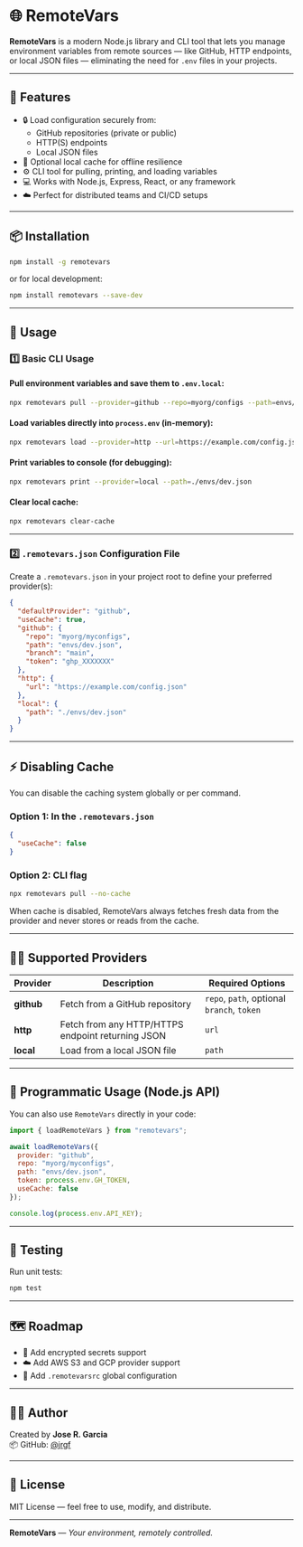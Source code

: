 # 🌐 RemoteVars

**RemoteVars** is a modern Node.js library and CLI tool that lets you manage environment variables from remote sources — like GitHub, HTTP endpoints, or local JSON files — eliminating the need for `.env` files in your projects.

---

## 🚀 Features

- 🔒 Load configuration securely from:
  - GitHub repositories (private or public)
  - HTTP(S) endpoints
  - Local JSON files
- 🧠 Optional local cache for offline resilience
- ⚙️ CLI tool for pulling, printing, and loading variables
- 💻 Works with Node.js, Express, React, or any framework
- ☁️ Perfect for distributed teams and CI/CD setups

---

## 📦 Installation

```bash
npm install -g remotevars
```

or for local development:

```bash
npm install remotevars --save-dev
```

---

## 🧮 Usage

### 1️⃣ Basic CLI Usage

#### Pull environment variables and save them to `.env.local`:

```bash
npx remotevars pull --provider=github --repo=myorg/configs --path=envs/dev.json
```

#### Load variables directly into `process.env` (in-memory):

```bash
npx remotevars load --provider=http --url=https://example.com/config.json
```

#### Print variables to console (for debugging):

```bash
npx remotevars print --provider=local --path=./envs/dev.json
```

#### Clear local cache:
```bash
npx remotevars clear-cache
```

---

### 2️⃣ `.remotevars.json` Configuration File

Create a `.remotevars.json` in your project root to define your preferred provider(s):

```json
{
  "defaultProvider": "github",
  "useCache": true,
  "github": {
    "repo": "myorg/myconfigs",
    "path": "envs/dev.json",
    "branch": "main",
    "token": "ghp_XXXXXXX"
  },
  "http": {
    "url": "https://example.com/config.json"
  },
  "local": {
    "path": "./envs/dev.json"
  }
}
```

---

## ⚡ Disabling Cache

You can disable the caching system globally or per command.

### Option 1: In the `.remotevars.json`
```json
{
  "useCache": false
}
```

### Option 2: CLI flag
```bash
npx remotevars pull --no-cache
```

When cache is disabled, RemoteVars always fetches fresh data from the provider and never stores or reads from the cache.

---

## 🧙‍♂️ Supported Providers

| Provider | Description | Required Options |
|-----------|--------------|------------------|
| **github** | Fetch from a GitHub repository | `repo`, `path`, optional `branch`, `token` |
| **http** | Fetch from any HTTP/HTTPS endpoint returning JSON | `url` |
| **local** | Load from a local JSON file | `path` |

---

## 🧱 Programmatic Usage (Node.js API)

You can also use `RemoteVars` directly in your code:

```js
import { loadRemoteVars } from "remotevars";

await loadRemoteVars({
  provider: "github",
  repo: "myorg/myconfigs",
  path: "envs/dev.json",
  token: process.env.GH_TOKEN,
  useCache: false
});

console.log(process.env.API_KEY);
```

---

## 🥪 Testing

Run unit tests:

```bash
npm test
```

---

## 🗺️ Roadmap

- 🔐 Add encrypted secrets support
- ☁️ Add AWS S3 and GCP provider support
- 🧩 Add `.remotevarsrc` global configuration

---

## 🧑‍💻 Author

Created by **Jose R. Garcia**  
📦 GitHub: [@jrgf](https://github.com/jrgf)

---

## 🪪 License

MIT License — feel free to use, modify, and distribute.

---

**RemoteVars** — *Your environment, remotely controlled.*
